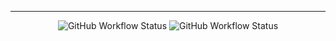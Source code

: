 ---

<p align="center">
    <img alt="GitHub Workflow Status" src="https://img.shields.io/github/workflow/status/py-paulo/EstanteVirtual-WebCrawling/Python%20application?label=flake8-lint&style=flat-square">
    <img alt="GitHub Workflow Status" src="https://img.shields.io/github/workflow/status/py-paulo/EstanteVirtual-WebCrawling/SecurityPipeline?label=horusec&style=flat-square">
</p>
